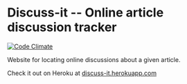 
# Discuss-it -- Online article discussion tracker

[![Code Climate](https://codeclimate.com/github/theoretick/discuss-it.png)](https://codeclimate.com/github/theoretick/discuss-it)

Website for locating online discussions about a given article.

Check it out on Heroku at [discuss-it.herokuapp.com](https://discuss-it.herokuapp.com/)
